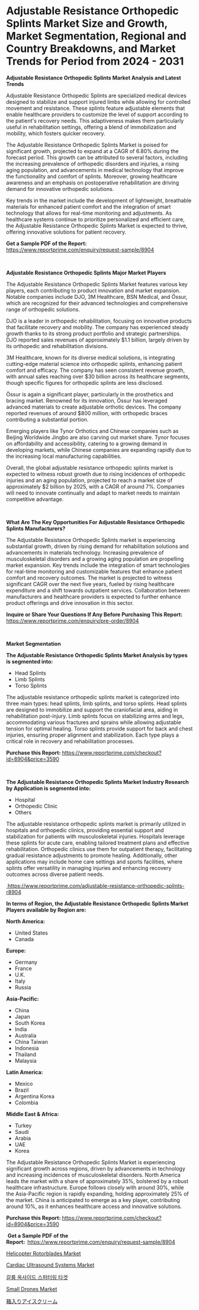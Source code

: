 <p><h1>Adjustable Resistance Orthopedic Splints Market Size and Growth, Market Segmentation, Regional and Country Breakdowns, and Market Trends for Period from 2024 -  2031</h1></p><p><strong>Adjustable Resistance Orthopedic Splints Market Analysis and Latest Trends</strong></p>
<p><p>Adjustable Resistance Orthopedic Splints are specialized medical devices designed to stabilize and support injured limbs while allowing for controlled movement and resistance. These splints feature adjustable elements that enable healthcare providers to customize the level of support according to the patient's recovery needs. This adaptiveness makes them particularly useful in rehabilitation settings, offering a blend of immobilization and mobility, which fosters quicker recovery.</p><p>The Adjustable Resistance Orthopedic Splints Market is poised for significant growth, projected to expand at a CAGR of 6.80% during the forecast period. This growth can be attributed to several factors, including the increasing prevalence of orthopedic disorders and injuries, a rising aging population, and advancements in medical technology that improve the functionality and comfort of splints. Moreover, growing healthcare awareness and an emphasis on postoperative rehabilitation are driving demand for innovative orthopedic solutions. </p><p>Key trends in the market include the development of lightweight, breathable materials for enhanced patient comfort and the integration of smart technology that allows for real-time monitoring and adjustments. As healthcare systems continue to prioritize personalized and efficient care, the Adjustable Resistance Orthopedic Splints Market is expected to thrive, offering innovative solutions for patient recovery.</p></p>
<p><strong>Get a Sample PDF of the Report:&nbsp;</strong> <a href="https://www.reportprime.com/enquiry/request-sample/8904">https://www.reportprime.com/enquiry/request-sample/8904</a></p>
<p>&nbsp;</p>
<p><strong>Adjustable Resistance Orthopedic Splints Major Market Players</strong></p>
<p><p>The Adjustable Resistance Orthopedic Splints Market features various key players, each contributing to product innovation and market expansion. Notable companies include DJO, 3M Healthcare, BSN Medical, and Össur, which are recognized for their advanced technologies and comprehensive range of orthopedic solutions.</p><p>DJO is a leader in orthopedic rehabilitation, focusing on innovative products that facilitate recovery and mobility. The company has experienced steady growth thanks to its strong product portfolio and strategic partnerships. DJO reported sales revenues of approximately $1.1 billion, largely driven by its orthopedic and rehabilitation divisions.</p><p>3M Healthcare, known for its diverse medical solutions, is integrating cutting-edge material science into orthopedic splints, enhancing patient comfort and efficacy. The company has seen consistent revenue growth, with annual sales reaching over $30 billion across its healthcare segments, though specific figures for orthopedic splints are less disclosed.</p><p>Össur is again a significant player, particularly in the prosthetics and bracing market. Renowned for its innovation, Össur has leveraged advanced materials to create adjustable orthotic devices. The company reported revenues of around $800 million, with orthopedic braces contributing a substantial portion.</p><p>Emerging players like Tynor Orthotics and Chinese companies such as Beijing Worldwide Jingbo are also carving out market share. Tynor focuses on affordability and accessibility, catering to a growing demand in developing markets, while Chinese companies are expanding rapidly due to the increasing local manufacturing capabilities.</p><p>Overall, the global adjustable resistance orthopedic splints market is expected to witness robust growth due to rising incidences of orthopedic injuries and an aging population, projected to reach a market size of approximately $2 billion by 2025, with a CAGR of around 7%. Companies will need to innovate continually and adapt to market needs to maintain competitive advantage.</p></p>
<p>&nbsp;</p>
<p><strong>What Are The Key Opportunities For Adjustable Resistance Orthopedic Splints Manufacturers?</strong></p>
<p><p>The Adjustable Resistance Orthopedic Splints market is experiencing substantial growth, driven by rising demand for rehabilitation solutions and advancements in materials technology. Increasing prevalence of musculoskeletal disorders and a growing aging population are propelling market expansion. Key trends include the integration of smart technologies for real-time monitoring and customizable features that enhance patient comfort and recovery outcomes. The market is projected to witness significant CAGR over the next five years, fueled by rising healthcare expenditure and a shift towards outpatient services. Collaboration between manufacturers and healthcare providers is expected to further enhance product offerings and drive innovation in this sector.</p></p>
<p><strong>Inquire or Share Your Questions If Any Before Purchasing This Report:</strong> <a href="https://www.reportprime.com/enquiry/pre-order/8904">https://www.reportprime.com/enquiry/pre-order/8904</a></p>
<p>&nbsp;</p>
<p><strong>Market Segmentation</strong></p>
<p><strong>The Adjustable Resistance Orthopedic Splints Market Analysis by types is segmented into:</strong></p>
<p><ul><li>Head Splints</li><li>Limb Splints</li><li>Torso Splints</li></ul></p>
<p><p>The adjustable resistance orthopedic splints market is categorized into three main types: head splints, limb splints, and torso splints. Head splints are designed to immobilize and support the craniofacial area, aiding in rehabilitation post-injury. Limb splints focus on stabilizing arms and legs, accommodating various fractures and sprains while allowing adjustable tension for optimal healing. Torso splints provide support for back and chest injuries, ensuring proper alignment and stabilization. Each type plays a critical role in recovery and rehabilitation processes.</p></p>
<p><strong>Purchase this Report:&nbsp;</strong><a href="https://www.reportprime.com/checkout?id=8904&price=3590">https://www.reportprime.com/checkout?id=8904&price=3590</a></p>
<p>&nbsp;</p>
<p><strong>The Adjustable Resistance Orthopedic Splints Market Industry Research by Application is segmented into:</strong></p>
<p><ul><li>Hospital</li><li>Orthopedic Clinic</li><li>Others</li></ul></p>
<p><p>The adjustable resistance orthopedic splints market is primarily utilized in hospitals and orthopedic clinics, providing essential support and stabilization for patients with musculoskeletal injuries. Hospitals leverage these splints for acute care, enabling tailored treatment plans and effective rehabilitation. Orthopedic clinics use them for outpatient therapy, facilitating gradual resistance adjustments to promote healing. Additionally, other applications may include home care settings and sports facilities, where splints offer versatility in managing injuries and enhancing recovery outcomes across diverse patient needs.</p></p>
<p><a href="https://www.reportprime.com/adjustable-resistance-orthopedic-splints-r8904">&nbsp;https://www.reportprime.com/adjustable-resistance-orthopedic-splints-r8904</a></p>
<p><strong>In terms of Region, the Adjustable Resistance Orthopedic Splints Market Players available by Region are:</strong></p>
<p>
    <p> <strong> North America: </strong>
        <ul>
            <li>United States</li>
            <li>Canada</li>
        </ul>
        </p> 
    <p> <strong> Europe: </strong>
        <ul>
            <li>Germany</li>
            <li>France</li>
            <li>U.K.</li>
            <li>Italy</li>
            <li>Russia</li>
        </ul>
        </p> 
    <p> <strong> Asia-Pacific: </strong>
        <ul>
            <li>China</li>
            <li>Japan</li>
            <li>South Korea</li>
            <li>India</li>
            <li>Australia</li>
            <li>China Taiwan</li>
            <li>Indonesia</li>
            <li>Thailand</li>
            <li>Malaysia</li>
        </ul>
        </p> 
    <p> <strong> Latin America: </strong>
        <ul>
            <li>Mexico</li>
            <li>Brazil</li>
            <li>Argentina Korea</li>
            <li>Colombia</li>
        </ul>
        </p> 
    <p> <strong> Middle East & Africa: </strong>
        <ul>
            <li>Turkey</li>
            <li>Saudi</li>
            <li>Arabia</li>
            <li>UAE</li>
            <li>Korea</li>
        </ul>
    </p>
    </p>
<p><p>The Adjustable Resistance Orthopedic Splints Market is experiencing significant growth across regions, driven by advancements in technology and increasing incidences of musculoskeletal disorders. North America leads the market with a share of approximately 35%, bolstered by a robust healthcare infrastructure. Europe follows closely with around 30%, while the Asia-Pacific region is rapidly expanding, holding approximately 25% of the market. China is anticipated to emerge as a key player, contributing around 10%, as it enhances healthcare access and innovative solutions.</p></p>
<p><strong>Purchase this Report: </strong><a href="https://www.reportprime.com/checkout?id=8904&price=3590">https://www.reportprime.com/checkout?id=8904&price=3590</a></p>
<p>&nbsp;<strong>Get a Sample PDF of the Report:&nbsp;&nbsp;</strong><a href="https://www.reportprime.com/enquiry/request-sample/8904">https://www.reportprime.com/enquiry/request-sample/8904</a></p>
<p><strong></strong></p>
<p><p><a href="https://issuu.com/reportprime-2/docs/helicopter-rotorblades-market-size-_570ead5dc8a6c7">Helicopter Rotorblades Market</a></p><p><a href="https://github.com/CliffMedina6/Market-Research-Report-List-6/blob/main/cardiac-ultrasound-systems-market.md">Cardiac Ultrasound Systems Market</a></p><p><a href="https://medium.com/@alex_holland_/%EC%84%B8%EA%B3%84-gallium-oxide-sputtering-target-market-%EC%9D%80-2024%EC%97%90%EC%84%9C-2031%EB%A1%9C-%EC%97%B0%ED%8F%89%EA%B7%A0-%EC%A6%9D%EA%B0%80%EC%9C%A8%EC%9D%84-%EB%B3%B4%EC%9D%BC-%EA%B2%83%EC%9C%BC%EB%A1%9C-%EC%98%88%EC%83%81%EB%90%A9%EB%8B%88%EB%8B%A4-0ae7db64cf5a">갈륨 옥사이드 스퍼터링 타겟</a></p><p><a href="https://medium.com/@danielwardb654/future-of-small-drones-market-global-market-forecast-and-market-trends-2024-2031-f87783b20aab">Small Drones Market</a></p><p><a href="https://williamkable67.medium.com/%E3%82%A2%E3%82%A4%E3%82%B9%E3%82%AF%E3%83%AA%E3%83%BC%E3%83%A0%E3%81%AE%E7%AE%B1%E5%85%A5%E3%82%8A%E6%A5%AD%E7%95%8C%E3%81%AE%E4%BA%88%E6%B8%AC-%E5%B8%82%E5%A0%B4%E3%81%AE%E5%A4%89%E5%8C%96%E3%81%A8%E6%88%A6%E7%95%A5%E7%9A%84%E5%BF%85%E5%8B%9D%E6%B3%95-2024%E5%B9%B4-2031%E5%B9%B4-db245ef8ece4">箱入りアイスクリーム</a></p></p>